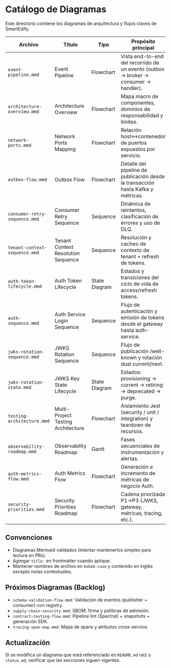 # Catálogo de Diagramas

Este directorio contiene los diagramas de arquitectura y flujos claves de SmartEdify.

| Archivo | Título | Tipo | Propósito principal |
|---------|--------|------|---------------------|
| `event-pipeline.mmd` | Event Pipeline | Flowchart | Vista end-to-end del recorrido de un evento (outbox → broker → consumer → handler). |
| `architecture-overview.mmd` | Architecture Overview | Flowchart | Mapa macro de componentes, dominios de responsabilidad y límites. |
| `network-ports.mmd` | Network Ports Mapping | Flowchart | Relación host↔contenedor de puertos expuestos por servicio. |
| `outbox-flow.mmd` | Outbox Flow | Flowchart | Detalle del pipeline de publicación desde la transacción hasta Kafka y métricas. |
| `consumer-retry-sequence.mmd` | Consumer Retry Sequence | Sequence | Dinámica de reintentos, clasificación de errores y uso de DLQ. |
| `tenant-context-sequence.mmd` | Tenant Context Resolution Sequence | Sequence | Resolución y cacheo de contexto de tenant + refresh de tokens. |
| `auth-token-lifecycle.mmd` | Auth Token Lifecycle | State Diagram | Estados y transiciones del ciclo de vida de access/refresh tokens. |
| `auth-sequence.mmd` | Auth Service Login Sequence | Sequence | Flujo de autenticación y emisión de tokens desde el gateway hasta auth-service. |
| `jwks-rotation-sequence.mmd` | JWKS Rotation Sequence | Sequence | Flujo de publicación /well-known y rotación dual current/next. |
| `jwks-rotation-state.mmd` | JWKS Key State Lifecycle | State Diagram | Estados: provisioning → current → retiring → deprecated → purge. |
| `testing-architecture.mmd` | Multi-Project Testing Architecture | Flowchart | Aislamiento Jest (security / unit / integration) y teardown de recursos. |
| `observability-roadmap.mmd` | Observability Roadmap | Gantt | Fases secuenciales de instrumentación y alertas. |
| `auth-metrics-flow.mmd` | Auth Metrics Flow | Flowchart | Generación e incremento de métricas de negocio Auth. |
| `security-priorities.mmd` | Security Priorities Roadmap | Flowchart | Cadena priorizada P1→P3 (JWKS, gateway, métricas, tracing, etc.). |

## Convenciones
- Diagramas Mermaid validados (intentar mantenerlos simples para lectura en PRs).
- Agregar `title:` en frontmatter cuando aplique.
- Mantener nombres de archivo en `kebab-case` y contenido en inglés excepto notas contextuales.

## Próximos Diagramas (Backlog)
- `schema-validation-flow.mmd`: Validación de eventos (publisher + consumer) con registry.
- `supply-chain-security.mmd`: SBOM, firma y políticas de admisión.
- `contract-testing-flow.mmd`: Pipeline lint (Spectral) + snapshots + generación SDK.
- `tracing-span-map.mmd`: Mapa de spans y atributos cross-service.

## Actualización
Si se modifica un diagrama que está referenciado en `README.md` raíz o `status.md`, verificar que las secciones siguen vigentes.
